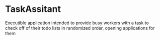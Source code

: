 # TaskAssitant
Executible application intended to provide busy workers with a task to check off of their todo lists in randomized order, opening applications for them
